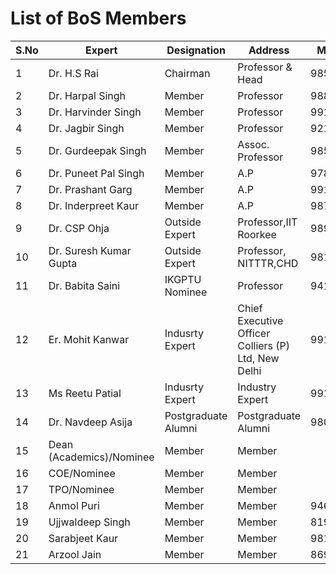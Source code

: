 # List of BoS Members

| S.No |	Expert |	Designation |	Address |	Mobile No. |	Email ID |
| -- | --- | -- | -- | -- | -- |
|1|	Dr. H.S Rai|	Chairman|	Professor & Head|	9855225007||	hsrai@gndec.ac.in|
|2|	Dr. Harpal Singh|	Member|	Professor	|9888468687|	Harpalsingh@gndec.ac.in|
|3|	Dr. Harvinder Singh|	Member|	Professor	|9914800906|	hs@gndec.ac.in|
|4|	Dr. Jagbir Singh|	Member|	Professor|	9216408335|	jsdhillon26@gndec.ac.in|
|5|	Dr. Gurdeepak Singh|	Member|	Assoc. Professor|	9855965901|	klergs@gndec.ac.in|
|6|	Dr. Puneet Pal Singh|	Member|	A.P|	9781816320|	ppsc@gndec.ac.in|
|7|	Dr. Prashant Garg|	Member|	A.P|	9914313435|	pgarg@gndec.ac.in|
|8|	Dr. Inderpreet Kaur|	Member|	A.P	|9878190300|	inderpreet@gndec.ac.in|
|9|	Dr. CSP Ohja|	Outside Expert|	Professor,IIT Roorkee	|9897604320	|cspojha@gmail.com|
|10	|Dr. Suresh Kumar Gupta|	Outside Expert|	Professor, NITTTR,CHD|	9815941962|	skgupta@nitttrchd.ac.in|
|11	|Dr. Babita Saini	|IKGPTU Nominee|	Professor| 	9416781980|	bsaini@nitkkr.ac.in|
|12	|Er. Mohit Kanwar	|Indusrty Expert|	Chief Executive Officer Colliers (P) Ltd, New Delhi	|9910040459	|mohit.kanwar@crescentianindia.com|
|13	|Ms Reetu Patial|	Indusrty Expert	|Industry Expert	|9911150090|	reetupatial@gmail.com|
|14|	Dr. Navdeep Asija	|Postgraduate Alumni|	Postgraduate Alumni|	9803152123|	navdeep.asija@gmail.com|
|15|	Dean (Academics)/Nominee|	Member	|Member		||
|16|	COE/Nominee|	Member|	Member	|	
|17|	TPO/Nominee|	Member|	Member	|	
|18|	Anmol Puri|	Member|	Member|	9465244002|	2411999.ap@gmail.com|
|19|	Ujjwaldeep Singh|	Member|	Member|	8194929729|	UJJWALDEEPSINGH65@GMAIL.COM|
|20	|Sarabjeet Kaur	|Member	|Member	|9815745444	|kaursarabjeet@gmail.com|
|21|	Arzool Jain|	Member|	Member|	8699839738|	jain.arzoo@gmail.com|
